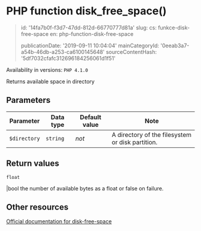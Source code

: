 PHP function disk_free_space()
==============================

> id: '14fa7b0f-f3d7-47dd-812d-66770777d81a'
> slug:
> 	cs: funkce-disk-free-space
> 	en: php-function-disk-free-space
> 
> publicationDate: '2019-09-11 10:04:04'
> mainCategoryId: '0eeab3a7-a54b-46db-a253-ca6100145648'
> sourceContentHash: '5df7032cfafc312696184256061d1f51'

Availability in versions: `PHP 4.1.0`

Returns available space in directory


Parameters
--------------

| Parameter | Data type | Default value | Note |
|-----|-----|-----|-----|
| `$directory` | `string` | *not* | A directory of the filesystem or disk partition. |


Return values
----------------

`float`

|bool the number of available bytes as a float
or false on failure.

Other resources
------------

[Official documentation for disk-free-space](https://www.php.net/manual/en/function.disk-free-space.php)
